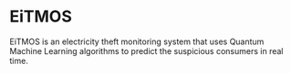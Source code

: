 # EiTMOS

EiTMOS is an electricity theft monitoring system that uses Quantum Machine Learning algorithms to predict the suspicious consumers in real time.
